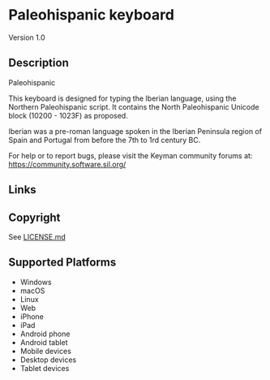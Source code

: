 Paleohispanic keyboard
==============

Version 1.0

Description
-----------
Paleohispanic

This keyboard is designed for typing the Iberian language, using the Northern Paleohispanic script. It contains the North Paleohispanic Unicode block (10200 - 1023F) as proposed.

Iberian was a pre-roman language spoken in the Iberian Peninsula region of Spain and Portugal from before the 7th to 1rd century BC.

For help or to report bugs, please visit the Keyman community forums at: https://community.software.sil.org/

Links
-----

Copyright
---------
See [LICENSE.md](LICENSE.md)

Supported Platforms
-------------------
 * Windows
 * macOS
 * Linux
 * Web
 * iPhone
 * iPad
 * Android phone
 * Android tablet
 * Mobile devices
 * Desktop devices
 * Tablet devices

